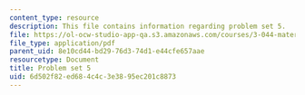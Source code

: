 ```yaml
---
content_type: resource
description: This file contains information regarding problem set 5.
file: https://ol-ocw-studio-app-qa.s3.amazonaws.com/courses/3-044-materials-processing-spring-2013/6d502f82ed684c4c3e3895ec201c8873_MIT3_044S13_pset5.pdf
file_type: application/pdf
parent_uid: 8e10cd44-bd29-76d3-74d1-e44cfe657aae
resourcetype: Document
title: Problem set 5
uid: 6d502f82-ed68-4c4c-3e38-95ec201c8873
---
```

